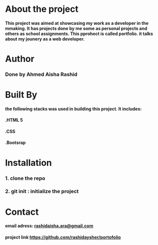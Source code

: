 # About the project
#### This project was aimed at showcasing my work as a developer in the mmaking. It has projects done by me some as personal projects and others as school assignments. This pprohect is called portfolio. it talks about my jounery as a web developer.

# Author
### Done by Ahmed Aisha Rashid

# Built By
#### the following stacks was used in building this project. It includes:
#### .HTML 5
#### .CSS
#### .Bootsrap


# Installation
### 1. clone the repo
### 2. git init : initialize the project


# Contact

#### email adress: rashidaisha.ara@gmail.com
#### project link https://github.com/rashidaysher/portofolio



